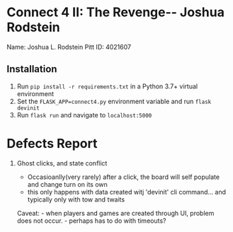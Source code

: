 # Connect 4 II: The Revenge-- Joshua Rodstein

Name: Joshua L. Rodstein
Pitt ID: 4021607

## Installation

1. Run `pip install -r requirements.txt` in a Python 3.7+ virtual environment
2. Set the `FLASK_APP=connect4.py` environment variable and run `flask devinit`
3. Run `flask run` and navigate to `localhost:5000`


# Defects Report 

1. Ghost clicks, and state conflict 
    - Occasioanlly(very rarely) after a click, the board will self populate and change turn on its own 
    - this only happens with data created witj 'devinit' cli command... and typically only with tow and twaits 
    
    Caveat: 
        - when players and games are created through UI, problem does not occur. 
        - perhaps has to do with timeouts? 
    